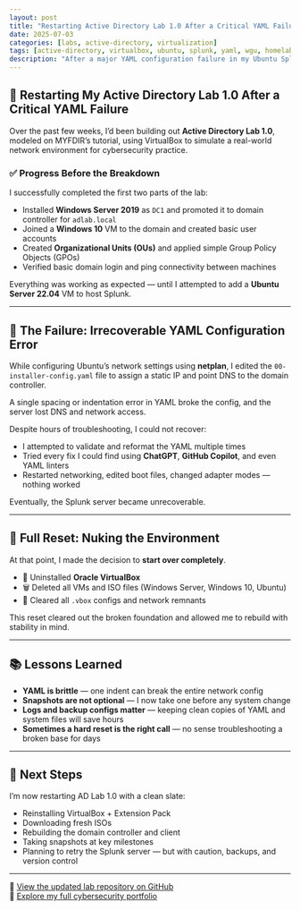 ```yaml
---
layout: post
title: "Restarting Active Directory Lab 1.0 After a Critical YAML Failure"
date: 2025-07-03
categories: [labs, active-directory, virtualization]
tags: [active-directory, virtualbox, ubuntu, splunk, yaml, wgu, homelab]
description: "After a major YAML configuration failure in my Ubuntu Splunk server, I wiped and restarted my AD Lab 1.0 from scratch. Here's what went wrong—and what I learned."
---
```


## 🔁 Restarting My Active Directory Lab 1.0 After a Critical YAML Failure

Over the past few weeks, I’d been building out **Active Directory Lab 1.0**, modeled on MYFDIR’s tutorial, using VirtualBox to simulate a real-world network environment for cybersecurity practice.

### ✅ Progress Before the Breakdown

I successfully completed the first two parts of the lab:

- Installed **Windows Server 2019** as `DC1` and promoted it to domain controller for `adlab.local`
- Joined a **Windows 10** VM to the domain and created basic user accounts
- Created **Organizational Units (OUs)** and applied simple Group Policy Objects (GPOs)
- Verified basic domain login and ping connectivity between machines

Everything was working as expected — until I attempted to add a **Ubuntu Server 22.04** VM to host Splunk.

---

## 🧨 The Failure: Irrecoverable YAML Configuration Error

While configuring Ubuntu’s network settings using **netplan**, I edited the `00-installer-config.yaml` file to assign a static IP and point DNS to the domain controller.

A single spacing or indentation error in YAML broke the config, and the server lost DNS and network access.

Despite hours of troubleshooting, I could not recover:
- I attempted to validate and reformat the YAML multiple times
- Tried every fix I could find using **ChatGPT**, **GitHub Copilot**, and even YAML linters
- Restarted networking, edited boot files, changed adapter modes — nothing worked

Eventually, the Splunk server became unrecoverable.

---

## 🧹 Full Reset: Nuking the Environment

At that point, I made the decision to **start over completely**.

- 🔻 Uninstalled **Oracle VirtualBox**
- 🗑️ Deleted all VMs and ISO files (Windows Server, Windows 10, Ubuntu)
- 🧼 Cleared all `.vbox` configs and network remnants

This reset cleared out the broken foundation and allowed me to rebuild with stability in mind.

---

## 📚 Lessons Learned

- **YAML is brittle** — one indent can break the entire network config
- **Snapshots are not optional** — I now take one before any system change
- **Logs and backup configs matter** — keeping clean copies of YAML and system files will save hours
- **Sometimes a hard reset is the right call** — no sense troubleshooting a broken base for days

---

## 🔄 Next Steps

I’m now restarting AD Lab 1.0 with a clean slate:

- Reinstalling VirtualBox + Extension Pack
- Downloading fresh ISOs
- Rebuilding the domain controller and client
- Taking snapshots at key milestones
- Planning to retry the Splunk server — but with caution, backups, and version control

---

🔗 [View the updated lab repository on GitHub](https://github.com/sloucks623/lab-active-directory-1.0)  
🧪 [Explore my full cybersecurity portfolio](https://stevenloucks.tech)

